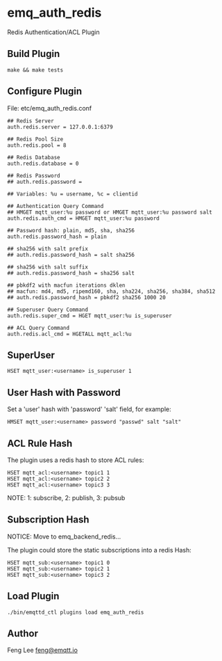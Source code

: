 
emq_auth_redis
==============

Redis Authentication/ACL Plugin

Build Plugin
------------

```
make && make tests
```

Configure Plugin
----------------

File: etc/emq_auth_redis.conf

```
## Redis Server
auth.redis.server = 127.0.0.1:6379

## Redis Pool Size
auth.redis.pool = 8

## Redis Database
auth.redis.database = 0

## Redis Password
## auth.redis.password =

## Variables: %u = username, %c = clientid

## Authentication Query Command
## HMGET mqtt_user:%u password or HMGET mqtt_user:%u password salt
auth.redis.auth_cmd = HMGET mqtt_user:%u password

## Password hash: plain, md5, sha, sha256
auth.redis.password_hash = plain

## sha256 with salt prefix
## auth.redis.password_hash = salt sha256

## sha256 with salt suffix
## auth.redis.password_hash = sha256 salt

## pbkdf2 with macfun iterations dklen
## macfun: md4, md5, ripemd160, sha, sha224, sha256, sha384, sha512
## auth.redis.password_hash = pbkdf2 sha256 1000 20

## Superuser Query Command
auth.redis.super_cmd = HGET mqtt_user:%u is_superuser

## ACL Query Command
auth.redis.acl_cmd = HGETALL mqtt_acl:%u
```

SuperUser
---------

```
HSET mqtt_user:<username> is_superuser 1
```

User Hash with Password
-----------------------

Set a 'user' hash with 'password' 'salt' field, for example:

```
HMSET mqtt_user:<username> password "passwd" salt "salt"
```

ACL Rule Hash
-------------

The plugin uses a redis hash to store ACL rules:

```
HSET mqtt_acl:<username> topic1 1
HSET mqtt_acl:<username> topic2 2
HSET mqtt_acl:<username> topic3 3
```

NOTE: 1: subscribe, 2: publish, 3: pubsub

Subscription Hash
-----------------

NOTICE: Move to emq_backend_redis...

The plugin could store the static subscriptions into a redis Hash:

```
HSET mqtt_sub:<username> topic1 0
HSET mqtt_sub:<username> topic2 1
HSET mqtt_sub:<username> topic3 2
```

Load Plugin
-----------

```
./bin/emqttd_ctl plugins load emq_auth_redis
```

Author
------

Feng Lee <feng@emqtt.io>

